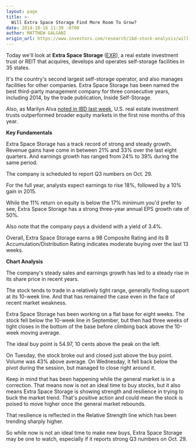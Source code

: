 ```yaml
---
layout: page
title: >-
  Will Extra Space Storage Find More Room To Grow?
date: 2014-10-16 11:39 -0700
author: MATTHEW GALGANI
origin_url: https://www.investors.com/research/ibd-stock-analysis/will-extra-space-storage-find-more-room-to-grow/
---
```





  



Today we'll look at **Extra Space Storage** ([EXR](https://research.investors.com/quote.aspx?symbol=EXR)), a real estate investment trust or REIT that acquires, develops and operates self-storage facilities in 35 states.

  

It's the country's second largest self-storage operator, and also manages facilities for other companies. Extra Space Storage has been named the best third-party management company for three consecutive years, including 2014, by the trade publication, Inside Self-Storage.

  

Also, as Marilyn Alva [noted in IBD last week](http://news.investors.com/business/101014-721263-avalonbay-and-post-properties-among-top-reit-returns.htm), U.S. real estate investment trusts outperformed broader equity markets in the first nine months of this year.

  

**Key Fundamentals**

  

Extra Space Storage has a track record of strong and steady growth. Revenue gains have come in between 21% and 33% over the last eight quarters. And earnings growth has ranged from 24% to 39% during the same period.

  

The company is scheduled to report Q3 numbers on Oct. 29.

  

For the full year, analysts expect earnings to rise 18%, followed by a 10% gain in 2015.

  

While the 11% return on equity is below the 17% minimum you'd prefer to see, Extra Space Storage has a strong three-year annual EPS growth rate of 50%.

  

Also note that the company pays a dividend with a yield of 3.4%.

  

Overall, Extra Space Storage earns a 98 Composite Rating and its B Accumulation/Distribution Rating indicates moderate buying over the last 13 weeks.

  

**Chart Analysis**

  

The company's steady sales and earnings growth has led to a steady rise in its share price in recent years.

  

The stock tends to trade in a relatively tight range, generally finding support at its 10-week line. And that has remained the case even in the face of recent market weakness.

  

Extra Space Storage has been working on a flat base for eight weeks. The stock fell below the 10-week line in September, but then had three weeks of tight closes in the bottom of the base before climbing back above the 10-week moving average.

  

The ideal buy point is 54.97, 10 cents above the peak on the left.

  

On Tuesday, the stock broke out and closed just above the buy point. Volume was 43% above average. On Wednesday, it fell back below the pivot during the session, but managed to close right around it.

  

Keep in mind that has been happening while the general market is in a correction. That means now is not an ideal time to buy stocks, but it also means Extra Space Storage is showing strength and resilience in trying to buck the market trend. That's positive action and could mean the stock is poised to move higher once the general market rebounds.

  

That resilience is reflected in the Relative Strength line which has been trending sharply higher.

  

So while now is not an ideal time to make new buys, Extra Space Storage may be one to watch, especially if it reports strong Q3 numbers on Oct. 29.





